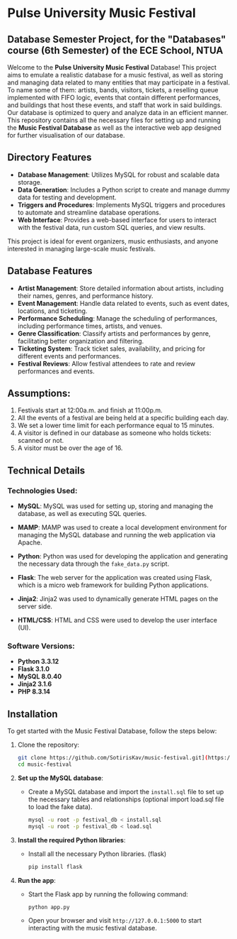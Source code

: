# Pulse University Music Festival
## Database Semester Project, for the "Databases" course (6th Semester) of the ECE School, NTUA

Welcome to the **Pulse University Music Festival** Database! This project aims to emulate a realistic database for a music festival, as well as storing and managing data related to many entities that may participate in a festival. To name some of them: artists, bands, visitors, tickets, a reselling queue implemented with FIFO logic, events that contain different performances, and buildings that host these events, and staff that work in said buildings. Our database is optimized to query and analyze data in an efficient manner.
This repository contains all the necessary files for setting up and running the **Music Festival Database** as well as the interactive web app designed for further visualisation of our database.

## Directory Features

- **Database Management**: Utilizes MySQL for robust and scalable data storage.
- **Data Generation**: Includes a Python script to create and manage dummy data for testing and development.
- **Triggers and Procedures**: Implements MySQL triggers and procedures to automate and streamline database operations.
- **Web Interface**: Provides a web-based interface for users to interact with the festival data, run custom SQL queries, and view results.

This project is ideal for event organizers, music enthusiasts, and anyone interested in managing large-scale music festivals.

## Database Features

- **Artist Management**: Store detailed information about artists, including their names, genres, and performance history.
- **Event Management**: Handle data related to events, such as event dates, locations, and ticketing.
- **Performance Scheduling**: Manage the scheduling of performances, including performance times, artists, and venues.
- **Genre Classification**: Classify artists and performances by genre, facilitating better organization and filtering.
- **Ticketing System**: Track ticket sales, availability, and pricing for different events and performances.
- **Festival Reviews**: Allow festival attendees to rate and review performances and events.

## Assumptions:

1. Festivals start at 12:00a.m. and finish at 11:00p.m. 
2. All the events of a festival are being held at a specific building each day.
3. We set a lower time limit for each performance equal to 15 minutes.
4. A visitor is defined in our database as someone who holds tickets: scanned or not.
5. A visitor must be over the age of 16.

## Technical Details

### Technologies Used:

- **MySQL**: MySQL was used for setting up, storing and managing the database, as well as executing SQL queries.

- **MAMP**: MAMP was used to create a local development environment for managing the MySQL database and running the web application via Apache. 

- **Python**: Python was used for developing the application and generating the necessary data through the `fake_data.py` script.
  
- **Flask**: The web server for the application was created using Flask, which is a micro web framework for building Python applications.

- **Jinja2**: Jinja2 was used to dynamically generate HTML pages on the server side.

- **HTML/CSS**: HTML and CSS were used to develop the user interface (UI).

### Software Versions:

- **Python 3.3.12**
- **Flask 3.1.0**
- **MySQL 8.0.40**
- **Jinja2 3.1.6**
- **PHP 8.3.14**

## Installation

To get started with the Music Festival Database, follow the steps below:

1. Clone the repository:

   ```bash
   git clone https://github.com/SotirisKav/music-festival.git](https://github.com/GiorgosVyz/University-music-festival-management-system
   cd music-festival

2. **Set up the MySQL database**:

   - Create a MySQL database and import the `install.sql` file to set up the necessary tables and relationships (optional import load.sql file to load the fake data).
   
     ```bash
     mysql -u root -p festival_db < install.sql
     mysql -u root -p festival_db < load.sql
     ```

3. **Install the required Python libraries**:

   - Install all the necessary Python libraries. (flask)
   
     ```bash
     pip install flask
     ```

4. **Run the app**:

   - Start the Flask app by running the following command:
   
     ```bash
     python app.py
     ```

   - Open your browser and visit `http://127.0.0.1:5000` to start interacting with the music festival database.
